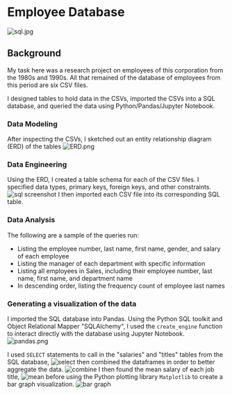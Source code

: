 # Employee Database

![sql.jpg](https://github.com/jbizzlefoshizzle/Modeling-Engineering-Analysis/blob/master/images/sql.jpg)

## Background

My task here was a research project on employees of this corporation from the 1980s and 1990s. All that remained of the database of employees from this period are six CSV files.

I designed tables to hold data in the CSVs, imported the CSVs into a SQL database, and queried the data using Python/Pandas/Jupyter Notebook.

### Data Modeling
After inspecting the CSVs, I sketched out an entity relationship diagram (ERD) of the tables
![ERD.png](https://github.com/jbizzlefoshizzle/Modeling-Engineering-Analysis/blob/master/images/ERD%20(Entity%20Relationship%20Diagram).png)

### Data Engineering
Using the ERD, I created a table schema for each of the CSV files.
I specified data types, primary keys, foreign keys, and other constraints.
![sql screenshot](https://github.com/jbizzlefoshizzle/Modeling-Engineering-Analysis/blob/master/images/table_schemata.png)
I then imported each CSV file into its corresponding SQL table.

### Data Analysis
The following are a sample of the queries run:
* Listing the employee number, last name, first name, gender, and salary of each employee
* Listing the manager of each department with specific information
* Listing all employees in Sales, including their employee number, last name, first name, and department name
* In descending order, listing the frequency count of employee last names


### Generating a visualization of the data
I imported the SQL database into Pandas. Using the Python SQL toolkit and Object Relational Mapper "SQLAlchemy", I used the `create_engine` function to interact directly with the database using Jupyter Notebook.
![pandas.png](https://github.com/jbizzlefoshizzle/Modeling-Engineering-Analysis/blob/master/images/juypter_dependencies.png)

I used `SELECT` statements to call in the "salaries" and "titles" tables from the SQL database,
![select](https://github.com/jbizzlefoshizzle/Modeling-Engineering-Analysis/blob/master/images/select_tables.png)
then combined the dataframes in order to better aggregate the data.
![combine](https://github.com/jbizzlefoshizzle/Modeling-Engineering-Analysis/blob/master/images/finding_mean.png)
I then found the mean salary of each job title,
![mean](https://github.com/jbizzlefoshizzle/Modeling-Engineering-Analysis/blob/master/images/mean.png)
before using the Python plotting library `Matplotlib` to create a bar graph visualization.
![bar graph](https://github.com/jbizzlefoshizzle/Modeling-Engineering-Analysis/blob/master/images/bar_graph.png)
